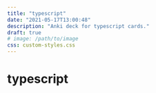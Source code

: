 ```yaml
---
title: "typescript"
date: "2021-05-17T13:00:48"
description: "Anki deck for typescript cards."
draft: true
# image: /path/to/image
css: custom-styles.css
---
```


# typescript
